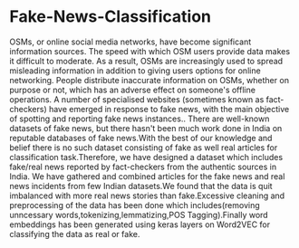 # Fake-News-Classification
OSMs, or online social media networks, have become significant information sources. The speed with which OSM users provide data makes it difficult to moderate. As a result, OSMs are increasingly used to spread misleading information in addition to giving users options for online networking. People distribute inaccurate information on OSMs, whether on purpose or not, which has an adverse effect on someone's offline operations. A number of specialised websites (sometimes known as fact-checkers) have emerged in response to fake news, with the main objective of spotting and reporting fake news instances..
There are well-known datasets of fake news, but there hasn't been much work done in India on reputable databases of fake news.With the best of our knowledge and belief there is no such dataset consisting of fake as well real articles for classification task.Therefore, we have designed a dataset which  includes fake/real news reported by fact-checkers  from the authentic sources in India. We 
 have gathered and combined articles for the fake news and real news incidents from  few Indian datasets.We found that the data is quit imbalanced with more real news stories than fake.Excessive cleaning and preprocessing  of the data has been done which includes(removing unncessary words,tokenizing,lemmatizing,POS Tagging).Finally  word embeddings has been generated using keras layers on Word2VEC for classifying the data as real or fake.
